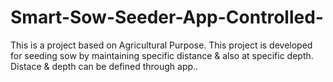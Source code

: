 # Smart-Sow-Seeder-App-Controlled-
This is a project based on Agricultural Purpose. This project is developed for seeding sow by maintaining specific distance &amp; also at specific depth. Distace &amp; depth can be defined through app..
